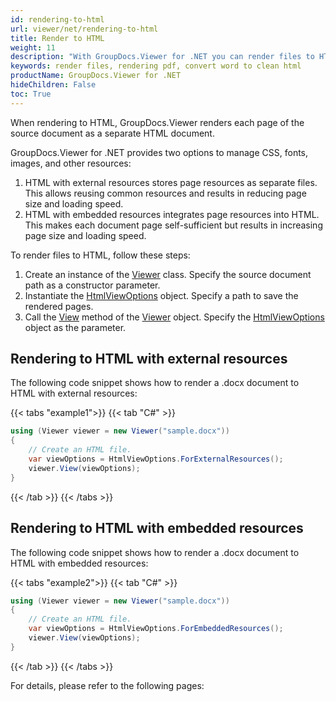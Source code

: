 ```yaml
---
id: rendering-to-html
url: viewer/net/rendering-to-html
title: Render to HTML
weight: 11
description: "With GroupDocs.Viewer for .NET you can render files to HTML format. As a simple usecase please see how easily you can convert Microsoft Word to clean html."
keywords: render files, rendering pdf, convert word to clean html
productName: GroupDocs.Viewer for .NET
hideChildren: False
toc: True
---
```

When rendering to HTML, GroupDocs.Viewer renders each page of the source document as a separate HTML document.

GroupDocs.Viewer for .NET provides two options to manage CSS, fonts, images, and other resources:

1. HTML with external resources stores page resources as separate files. This allows reusing common resources and results in reducing page size and loading speed.
2. HTML with embedded resources integrates page resources into HTML. This makes each document page self-sufficient but results in increasing page size and loading speed.

To render files to HTML, follow these steps:

1. Create an instance of the [Viewer](https://reference.groupdocs.com/net/viewer/groupdocs.viewer/viewer) class. Specify the source document path as a constructor parameter.
2. Instantiate the [HtmlViewOptions](https://reference.groupdocs.com/net/viewer/groupdocs.viewer.options/htmlviewoptions) object. Specify a path to save the rendered  pages.
3. Call the [View](https://reference.groupdocs.com/net/viewer/groupdocs.viewer/viewer/methods/view) method of the [Viewer](https://reference.groupdocs.com/net/viewer/groupdocs.viewer/viewer) object. Specify the [HtmlViewOptions](https://reference.groupdocs.com/net/viewer/groupdocs.viewer.options/htmlviewoptions) object as the parameter.

## Rendering to HTML with external resources

The following code snippet shows how to render a .docx document to HTML with external resources: 

{{< tabs "example1">}}
{{< tab "C#" >}}
```csharp
using (Viewer viewer = new Viewer("sample.docx"))
{
    // Create an HTML file.
    var viewOptions = HtmlViewOptions.ForExternalResources();
    viewer.View(viewOptions);
}
```
{{< /tab >}}
{{< /tabs >}}

## Rendering to HTML with embedded resources

The following code snippet shows how to render a .docx document to HTML with embedded resources:

{{< tabs "example2">}}
{{< tab "C#" >}}
```csharp
using (Viewer viewer = new Viewer("sample.docx"))
{
    // Create an HTML file.
    var viewOptions = HtmlViewOptions.ForEmbeddedResources();
    viewer.View(viewOptions);
}
```
{{< /tab >}}
{{< /tabs >}}

For details, please refer to the following pages:
